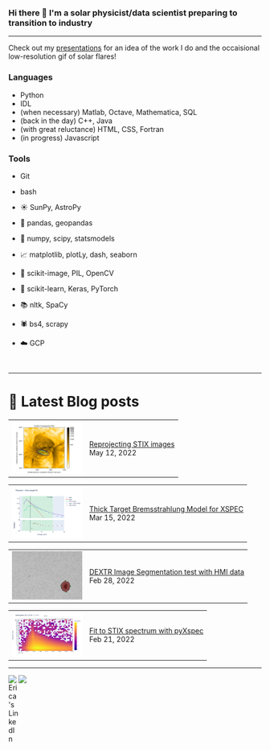 ### Hi there 👋 I'm a solar physicist/data scientist preparing to transition to industry

<!--- 😄 Pronouns: she/they
- 🔭 I’m currently working on AIA and XRT data analysis in support of NuSTAR Quiet Sun observations and visualization web tools bringing together STIX and AIA data.
- 🌱 I’m currently learning to create web apps with Flask!

**elastufka/elastufka** is a ✨ _special_ ✨ repository because its `README.md` (this file) appears on your GitHub profile.

Here are some ideas to get you started:


- 👯 I’m looking to collaborate on ...
- 🤔 I’m looking for help with ...
- 💬 Ask me about ...
- 📫 How to reach me: ...
- ⚡ Fun fact: ...
-->

----
<!--
![languages](https://img.shields.io/static/v1?label=&message=languages:&color=555&style=flat-square)
-->

Check out my [presentations](https://elastufka.github.io/presentations/) for an idea of the work I do and the occaisional low-resolution gif of solar flares!

### Languages

- Python
- IDL
- (when necessary) Matlab, Octave, Mathematica, SQL
- (back in the day) C++, Java
- (with great reluctance) HTML, CSS, Fortran
- (in progress) Javascript

<!--
![python](https://img.shields.io/static/v1?logo=python&label=&message=python&color=111&logoColor=AAA&style=flat-square&link=)
![IDL](https://img.shields.io/static/v1?logo=go&label=&message=golang&color=111&logoColor=AAA&style=flat-square)
![ruby](https://img.shields.io/static/v1?logo=ruby&label=&message=ruby&color=111&logoColor=AAA&style=flat-square)
![tools](https://img.shields.io/static/v1?label=&message=tools:&color=555&style=flat-square)
<!--![git](https://img.shields.io/static/v1?logo=git&label=&message=git&color=111&logoColor=AAA&style=flat-square)
-->
### Tools

- Git
- bash

- ☀️ SunPy, AstroPy
- 🐼 pandas, geopandas
- 🧮 numpy, scipy, statsmodels
- 📈 matplotlib, plotLy, dash, seaborn
- 🌃 scikit-image, PIL, OpenCV
- 🧠 scikit-learn, Keras, PyTorch
- 📚 nltk, SpaCy
- 🕷 bs4, scrapy
- ☁️ GCP

&nbsp;&nbsp;&nbsp;

<!-- example
**Senior Data & Platform Engineer** &#12299;_working in Reliability Analytics & Automation_
<br/>
**Digital Artist & Creator** &#12299;_specialised in environmental pixel art and 8bit-ish art_

----
**Publications**

to be added...

**But more importantly the code**

-->

---

# 📖 Latest Blog posts
<!-- ELASTUFKA:START --><table><tr><td><a href="https://elastufka.github.io/SAX-XRS_figures/posts/2022/05/12/Reprojecting-STIX-images.html"><img width="140px" src="https://github.com/elastufka/SAX-XRS_figures/blob/gh-pages/images/Reprojecting STIX images/hero.png"></a></td>
<td><a href="https://elastufka.github.io/SAX-XRS_figures/posts/2022/05/12/Reprojecting-STIX-images.html">Reprojecting STIX images</a><br/>May 12, 2022</td></tr></table>
<table><tr><td><a href="https://elastufka.github.io/SAX-XRS_figures/posts/2022/03/15/Thick-Target-Bremsstrahlung-Model-for-XSPEC.html"><img width="140px" src="https://github.com/elastufka/SAX-XRS_figures/blob/gh-pages/images/Thick Target Bremsstrahlung Model for XSPEC/hero.png"></a></td>
<td><a href="https://elastufka.github.io/SAX-XRS_figures/posts/2022/03/15/Thick-Target-Bremsstrahlung-Model-for-XSPEC.html">Thick Target Bremsstrahlung Model for XSPEC</a><br/>Mar 15, 2022</td></tr></table>
<table><tr><td><a href="https://elastufka.github.io/SAX-XRS_figures/posts/2022/02/28/DEXTR-Image-Segmentation-test-with-HMI-data.html"><img width="140px" src="https://github.com/elastufka/SAX-XRS_figures/blob/gh-pages/images/DEXTR Image Segmentation test with HMI data/hero.png"></a></td>
<td><a href="https://elastufka.github.io/SAX-XRS_figures/posts/2022/02/28/DEXTR-Image-Segmentation-test-with-HMI-data.html">DEXTR Image Segmentation test with HMI data</a><br/>Feb 28, 2022</td></tr></table>
<table><tr><td><a href="https://elastufka.github.io/SAX-XRS_figures/posts/2022/02/21/Fit-to-STIX-spectrum-with-pyXspec.html"><img width="140px" src="https://github.com/elastufka/SAX-XRS_figures/blob/gh-pages/images/Fit to STIX spectrum with pyXspec/hero.png"></a></td>
<td><a href="https://elastufka.github.io/SAX-XRS_figures/posts/2022/02/21/Fit-to-STIX-spectrum-with-pyXspec.html">Fit to STIX spectrum with pyXspec</a><br/>Feb 21, 2022</td></tr></table>
<!-- ELASTUFKA:END -->

----

<a href="https://linkedin.com/in/erica-lastufka-1686b2b5/">
  <img align="left" alt="Erica's LinkedIn" width="20px" src="https://cdn-icons-png.flaticon.com/512/174/174857.png" />
</a>
<a href="https://orcid.org/0000-0003-1894-2074" alt="Erica's ORCID">
  <img align="left" width="20px" src="https://upload.wikimedia.org/wikipedia/commons/0/06/ORCID_iD.svg" />
</a>
<!--
| &nbsp;&nbsp;&nbsp; Website & Gallery : [https://moer.tel](https://moer.tel) &nbsp;&nbsp;&nbsp;|&nbsp;&nbsp;&nbsp; Open Source Work : <sub>&#9660; &#9660; &#9660;</sub> 
-->
